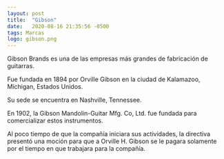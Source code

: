 ```yaml
---
layout: post
title:  "Gibson"
date:   2020-08-16 21:35:56 -0500
tags: Marcas
logo: gibson.png
---
```

Gibson Brands es una de las empresas más grandes de fabricación de guitarras.

Fue fundada en 1894 por Orville Gibson en la ciudad de Kalamazoo, Míchigan, Estados Unidos.

Su sede se encuentra en Nashville, Tennessee.

En 1902, la Gibson Mandolin-Guitar Mfg. Co, Ltd. fue fundada para comercializar estos instrumentos.

 Al poco tiempo de que la compañía iniciara sus actividades, la directiva presentó una moción para que a Orville H. Gibson se le pagara solamente por el tiempo en que trabajara para la compañía.
